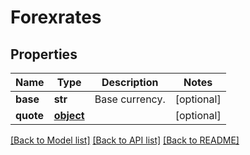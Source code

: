 # Forexrates

## Properties
Name | Type | Description | Notes
------------ | ------------- | ------------- | -------------
**base** | **str** | Base currency. | [optional] 
**quote** | [**object**](.md) |  | [optional] 

[[Back to Model list]](../README.md#documentation-for-models) [[Back to API list]](../README.md#documentation-for-api-endpoints) [[Back to README]](../README.md)


